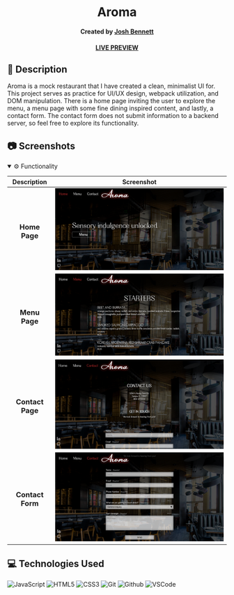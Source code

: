 <div align="center">

# Aroma
**Created by [Josh Bennett](https://www.linkedin.com/in/joshua-bennett793)**
#### [LIVE PREVIEW](https://joshbennett793.github.io/restaurant-page/)
  
</div>

## 📝 Description
Aroma is a mock restaurant that I have created a clean, minimalist UI for. This project serves as practice for UI/UX design, webpack utilization, and DOM manipulation. There is a home page inviting the user to explore the menu, a menu page with some fine dining inspired content, and lastly, a contact form. The contact form does not submit information to a backend server, so feel free to explore its functionality. 

## 📷 Screenshots
<details open>
  <summary> ⚙️ Functionality </summary>
  
  | Description | Screenshot |
  |------------ | -----------|
  | <h3 align="center">Home Page | ![](https://github.com/JoshBennett793/restaurant-page/blob/main/src/media/Aroma-home.png)
  | <h3 align="center">Menu Page | ![](https://github.com/JoshBennett793/restaurant-page/blob/main/src/media/Aroma-menu.png)
  | <h3 align="center">Contact Page | ![](https://github.com/JoshBennett793/restaurant-page/blob/main/src/media/Aroma-contact-form.png)
  | <h3 align="center">Contact Form | ![](https://github.com/JoshBennett793/restaurant-page/blob/main/src/media/Aroma-contact-form-2.png)

</details>
  
## 💻 Technologies Used
  
![JavaScript](https://img.shields.io/badge/-JavaScript-05122A?style=flat&logo=javascript) 
![HTML5](https://img.shields.io/badge/-HTML5-05122A?style=flat&logo=html5)
![CSS3](https://img.shields.io/badge/-CSS-05122A?style=flat&logo=css3)
![Git](https://img.shields.io/badge/-Git-05122A?style=flat&logo=git)
![Github](https://img.shields.io/badge/-GitHub-05122A?style=flat&logo=github)
![VSCode](https://img.shields.io/badge/-VS_Code-05122A?style=flat&logo=visualstudio)
  

